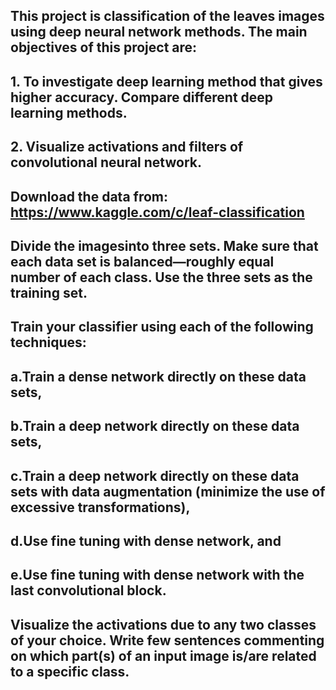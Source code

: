 ## This project is classification of the leaves images using deep neural network methods. The main objectives of this project are:
## 1. To investigate deep learning method that gives higher accuracy. Compare different deep learning methods.
## 2. Visualize activations and filters of convolutional neural network.
## Download the data from: https://www.kaggle.com/c/leaf-classification
## Divide the imagesinto three sets. Make sure that each data set is balanced—roughly equal number of each class. Use the three sets as the training set.
## Train your classifier using each of the following techniques:
## a.Train a dense network directly on these data sets,
## b.Train a deep network directly on these data sets,
## c.Train a deep network directly on these data sets with data augmentation (minimize the use of excessive transformations),
## d.Use fine tuning with dense network, and
## e.Use fine tuning with dense network with the last convolutional block.
## Visualize the activations due to any two classes of your choice. Write few sentences commenting on which part(s) of an input image is/are related to a specific class.
